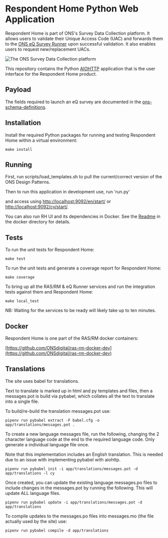 
# Respondent Home Python Web Application
Respondent Home is part of ONS's Survey Data Collection platform. It allows users to validate their Unique Access Code (UAC) and forwards
them to the [ONS eQ Survey Runner](https://github.com/ONSdigital/eq-survey-runner) upon successful validation. It also enables users to request new/replacement UACs.

 
![The ONS Survey Data Collection platform](/images/sdc_platform.png?raw=true)

This repository contains the Python [AIOHTTP](http://docs.aiohttp.org/en/stable/) application that is the user interface for the Respondent Home product.

## Payload

The fields required to launch an eQ survey are documented in the [ons-schema-definitions](http://ons-schema-definitions.readthedocs.io/en/latest/respondent_management_to_electronic_questionnaire.html#required-fields).


## Installation
Install the required Python packages for running and testing Respondent Home within a virtual environment:

  `make install`

## Running
First, run scripts/load_templates.sh to pull the current/correct version of the ONS Design Patterns.

Then to run this application in development use, run 'run.py'

and access using [http://localhost:9092/en/start/](http://localhost:9092/en/start/) or [http://localhost:9092/cy/start/](http://localhost:9092/cy/start/).

You can also run RH UI and its dependencies in Docker.
See the [Readme](docker/README.md) in the docker directory for details.


## Tests
To run the unit tests for Respondent Home:

  `make test`
  
To run the unit tests and generate a coverage report for Respondent Home:

  `make coverage`

To bring up all the RAS/RM & eQ Runner services and run the integration tests against them and Respondent Home:

  `make local_test`

NB: Waiting for the services to be ready will likely take up to ten minutes.


## Docker
Respondent Home is one part of the RAS/RM docker containers:

  [https://github.com/ONSdigital/ras-rm-docker-dev](https://github.com/ONSdigital/ras-rm-docker-dev)

## Translations
The site uses babel for translations.

Text to translate is marked up in html and py templates and files, then a messages.pot is build via pybabel, which collates all the text to translate into a single file.

To build/re-build the translation messages.pot use:

```
pipenv run pybabel extract -F babel.cfg -o app/translations/messages.pot .
```
    
To create a new language messages file, run the following, changing the 2 character language code at the end to the required language code. Only generate a individual language file once.

Note that this implementation includes an English translation. This is needed due to an issue with implementing pybabel with aiohttp.

```
pipenv run pybabel init -i app/translations/messages.pot -d app/translations -l cy
```

Once created, you can update the existing language messages.po files to include changes in the messages.pot by running the following. This will update ALL language files.

```
pipenv run pybabel update -i app/translations/messages.pot -d app/translations
```
    
To compile updates to the messages.po files into messages.mo (the file actually used by the site) use:

```
pipenv run pybabel compile -d app/translations
```
